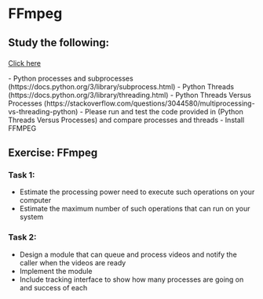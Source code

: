 # FFmpeg

## Study the following: <p align="center">
  <a href="https://docs.google.com/presentation/d/11-jlRNnnwyELKESdG6k7fvwvgQGAvKY6rJiQV4QFgRs/edit?usp=sharing">Click here</a>
</p>
- Python processes and subprocesses (https://docs.python.org/3/library/subprocess.html)
- Python Threads (https://docs.python.org/3/library/threading.html)
- Python Threads Versus Processes (https://stackoverflow.com/questions/3044580/multiprocessing-vs-threading-python)
- Please run and test the code provided in (Python Threads Versus Processes) and compare processes and threads
- Install FFMPEG

## Exercise: FFmpeg
### Task 1:
- Estimate the processing power need to execute such operations on your computer
- Estimate the maximum number of such operations that can run on your system

### Task 2:
- Design a module that can queue and process videos and notify the caller when the videos are ready
- Implement the module
- Include tracking interface to show how many processes are going on and success of each

